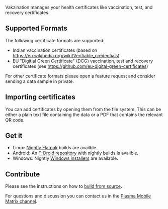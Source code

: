 Vakzination manages your health certificates like vaccination, test, and recovery certificates.

## Supported Formats

The following certificate formats are supported:

* Indian vaccination certificates (based on https://en.wikipedia.org/wiki/Verifiable_credentials)
* EU "Digitial Green Certificate" (DCG) vaccination, test and recovery certificates (see https://github.com/eu-digital-green-certificates)

For other certificate formats please open a feature request and consider sending a data sample in private.

## Importing certificates

You can add certificates by opening them from the file system. This can be either a plain text file containing the data or a PDF that contains the relevant QR code.

## Get it

- Linux: [Nightly Flatpak](https://community.kde.org/Guidelines_and_HOWTOs/Flatpak) builds are availble.
- Android: An [F-Droid repository](https://community.kde.org/Android/FDroid) with nightly builds is availble.
- Windows: Nightly [Windows installers](https://binary-factory.kde.org/view/Windows%2064-bit/job/Vakzination_Nightly_win64/) are available.

## Contribute

Please see the instructions on how to [build from source](https://community.kde.org/Get_Involved/development).

For questions and discussion you can contact us in the [Plasma Mobile Matrix channel](matrix:r/plasma-mobile:kde.org).
